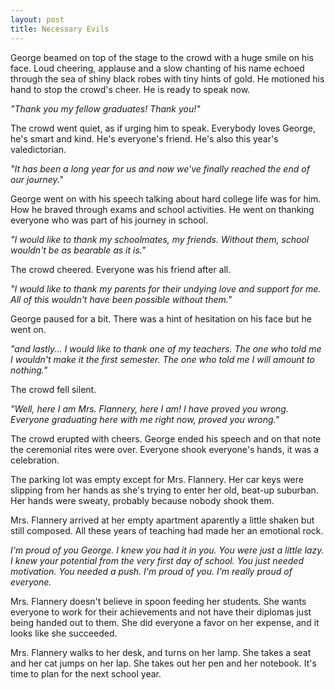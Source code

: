 ```yaml
---
layout: post
title: Necessary Evils
---
```


George beamed on top of the stage to the crowd with a huge smile on his face. Loud cheering, applause and a slow chanting of his name echoed through the sea of shiny black robes with tiny hints of gold. He motioned his hand to stop the crowd's cheer. He is ready to speak now.

*"Thank you my fellow graduates! Thank you!"*

The crowd went quiet, as if urging him to speak. Everybody loves George, he's smart and kind. He's everyone's friend. He's also this year's valedictorian.

*"It has been a long year for us and now we've finally reached the end of our journey."*

George went on with his speech talking about hard college life was for him. How he braved through exams and school activities. He went on thanking everyone who was part of his journey in school.

*"I would like to thank my schoolmates, my friends. Without them, school wouldn't be as bearable as it is."*

The crowd cheered. Everyone was his friend after all.

*"I would like to thank my parents for their undying love and support for me. All of this wouldn't have been possible without them."*

George paused for a bit. There was a hint of hesitation on his face but he went on.

*"and lastly... I would like to thank one of my teachers. The one who told me I wouldn't make it the first semester. The one who told me I will amount to nothing."*

The crowd fell silent.

*"Well, here I am Mrs. Flannery, here I am! I have proved you wrong. Everyone graduating here with me right now, proved you wrong."*

The crowd erupted with cheers. George ended his speech and on that note the ceremonial rites were over. Everyone shook everyone's hands, it was a celebration.

The parking lot was empty except for Mrs. Flannery. Her car keys were slipping from her hands as she's trying to enter her old, beat-up suburban. Her hands were sweaty, probably because nobody shook them.

Mrs. Flannery arrived at her empty apartment aparently a little shaken but still composed. All these years of teaching had made her an emotional rock.

*I'm proud of you George. I knew you had it in you. You were just a little lazy. I knew your potential from the very first day of school. You just needed motivation. You needed a push. I'm proud of you. I'm really proud of everyone.*

Mrs. Flannery doesn't believe in spoon feeding her students. She wants everyone to work for their achievements and not have their diplomas just being handed out to them. She did everyone a favor on her expense, and it looks like she succeeded.

Mrs. Flannery walks to her desk, and turns on her lamp. She takes a seat and her cat jumps on her lap. She takes out her pen and her notebook. It's time to plan for the next school year.
